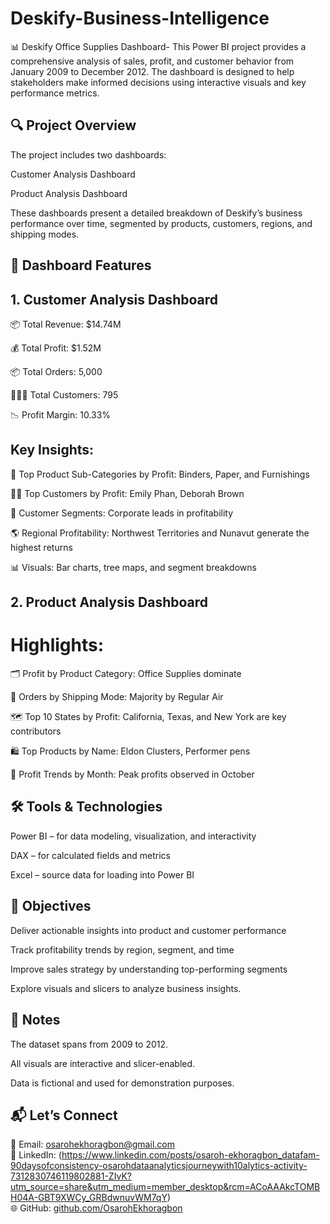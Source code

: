 # Deskify-Business-Intelligence
📊 Deskify Office Supplies Dashboard-
This Power BI project provides a comprehensive analysis of sales, profit, and customer behavior from January 2009 to December 2012. The dashboard is designed to help stakeholders make informed decisions using interactive visuals and key performance metrics.

## 🔍 Project Overview
The project includes two dashboards:

Customer Analysis Dashboard

Product Analysis Dashboard

These dashboards present a detailed breakdown of Deskify’s business performance over time, segmented by products, customers, regions, and shipping modes.

## 🧭 Dashboard Features
## 1. Customer Analysis Dashboard

📦 Total Revenue: $14.74M

💰 Total Profit: $1.52M

📦 Total Orders: 5,000

🧑‍🤝‍🧑 Total Customers: 795

📉 Profit Margin: 10.33%

## Key Insights:
📌 Top Product Sub-Categories by Profit: Binders, Paper, and Furnishings

🧍‍♂️ Top Customers by Profit: Emily Phan, Deborah Brown

🏢 Customer Segments: Corporate leads in profitability

🌎 Regional Profitability: Northwest Territories and Nunavut generate the highest returns

📊 Visuals: Bar charts, tree maps, and segment breakdowns

## 2. Product Analysis Dashboard

# Highlights:
🗂 Profit by Product Category: Office Supplies dominate

🚚 Orders by Shipping Mode: Majority by Regular Air

🗺 Top 10 States by Profit: California, Texas, and New York are key contributors

🛍 Top Products by Name: Eldon Clusters, Performer pens

📅 Profit Trends by Month: Peak profits observed in October

## 🛠 Tools & Technologies
Power BI – for data modeling, visualization, and interactivity

DAX – for calculated fields and metrics

Excel – source data for loading into Power BI

## 🎯 Objectives
Deliver actionable insights into product and customer performance

Track profitability trends by region, segment, and time

Improve sales strategy by understanding top-performing segments



Explore visuals and slicers to analyze business insights.

## 📌 Notes
The dataset spans from 2009 to 2012.

All visuals are interactive and slicer-enabled.

Data is fictional and used for demonstration purposes.

## 📬 Let’s Connect

📧 Email: osarohekhoragbon@gmail.com  
💼 LinkedIn: (https://www.linkedin.com/posts/osaroh-ekhoragbon_datafam-90daysofconsistency-osarohdataanalyticsjourneywith10alytics-activity-7312830746119802881-ZIvK?utm_source=share&utm_medium=member_desktop&rcm=ACoAAAkcTOMBH04A-GBT9XWCy_GRBdwnuvWM7qY)  
🌐 GitHub: [github.com/OsarohEkhoragbon](https://github.com/OsarohEkhoragbon)
